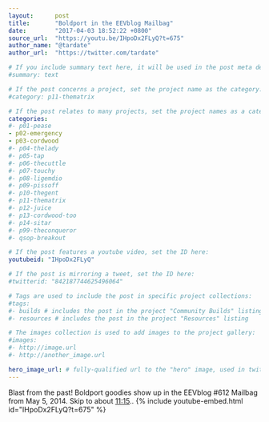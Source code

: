 ```yaml
---
layout:      post
title:       "Boldport in the EEVblog Mailbag"
date:        "2017-04-03 18:52:22 +0800"
source_url:  "https://youtu.be/IHpoDx2FLyQ?t=675"
author_name: "@tardate"
author_url:  "https://twitter.com/tardate"

# If you include summary text here, it will be used in the post meta description instead of an excerpt from the post body
#summary: text

# If the post concerns a project, set the project name as the category:
#category: p11-thematrix

# If the post relates to many projects, set the project names as a categories array:
categories:
#- p01-pease
- p02-emergency
- p03-cordwood
#- p04-thelady
#- p05-tap
#- p06-thecuttle
#- p07-touchy
#- p08-ligemdio
#- p09-pissoff
#- p10-thegent
#- p11-thematrix
#- p12-juice
#- p13-cordwood-too
#- p14-sitar
#- p99-theconqueror
#- qsop-breakout

# If the post features a youtube video, set the ID here:
youtubeid: "IHpoDx2FLyQ"

# If the post is mirroring a tweet, set the ID here:
#twitterid: "842187744625496064"

# Tags are used to include the post in specific project collections:
#tags:
#- builds # includes the post in the project "Community Builds" listing
#- resources # includes the post in the project "Resources" listing

# The images collection is used to add images to the project gallery:
#images:
#- http://image.url
#- http://another_image.url

hero_image_url: # fully-qualified url to the "hero" image, used in twitter cards for example
---
```


Blast from the past! Boldport goodies show up in the EEVblog #612 Mailbag from May 5, 2014.
Skip to about [11:15](https://youtu.be/IHpoDx2FLyQ?t=675)..
{% include youtube-embed.html id="IHpoDx2FLyQ?t=675" %}


